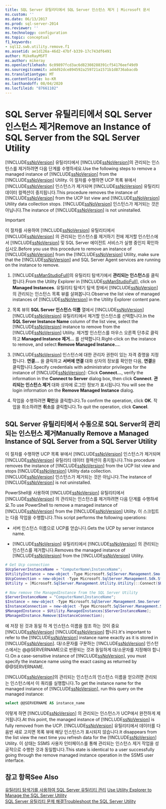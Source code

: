 ```yaml
---
title: SQL Server 유틸리티에서 SQL Server 인스턴스 제거 | Microsoft 문서
ms.custom: ''
ms.date: 06/13/2017
ms.prod: sql-server-2014
ms.reviewer: ''
ms.technology: configuration
ms.topic: conceptual
f1_keywords:
- sql12.swb.utility.remove.f1
ms.assetid: ae1d126a-46d2-47bf-b339-17c743df6491
author: MikeRayMSFT
ms.author: mikeray
ms.openlocfilehash: 6c09897fcd3ac6d82308288391cf54176eef49d9
ms.sourcegitcommit: ad4d92dce894592a259721a1571b1d8736abacdb
ms.translationtype: MT
ms.contentlocale: ko-KR
ms.lasthandoff: 08/04/2020
ms.locfileid: "87661102"
---
```

# <a name="remove-an-instance-of-sql-server-from-the-sql-server-utility"></a><span data-ttu-id="7906d-102">SQL Server 유틸리티에서 SQL Server 인스턴스 제거</span><span class="sxs-lookup"><span data-stu-id="7906d-102">Remove an Instance of SQL Server from the SQL Server Utility</span></span>
  <span data-ttu-id="7906d-103">[!INCLUDE[ssNoVersion](../../includes/ssnoversion-md.md)] 유틸리티에서 [!INCLUDE[ssNoVersion](../../includes/ssnoversion-md.md)]의 관리되는 인스턴스를 제거하려면 다음 단계를 수행하세요.</span><span class="sxs-lookup"><span data-stu-id="7906d-103">Use the following steps to remove a managed instance of [!INCLUDE[ssNoVersion](../../includes/ssnoversion-md.md)] from the [!INCLUDE[ssNoVersion](../../includes/ssnoversion-md.md)] Utility.</span></span> <span data-ttu-id="7906d-104">이 절차를 수행하면 UCP 목록 뷰에서 [!INCLUDE[ssNoVersion](../../includes/ssnoversion-md.md)] 인스턴스가 제거되며 [!INCLUDE[ssNoVersion](../../includes/ssnoversion-md.md)] 유틸리티 데이터 컬렉션이 중지됩니다.</span><span class="sxs-lookup"><span data-stu-id="7906d-104">This procedure removes the instance of [!INCLUDE[ssNoVersion](../../includes/ssnoversion-md.md)] from the UCP list view and [!INCLUDE[ssNoVersion](../../includes/ssnoversion-md.md)] Utility data collection stops.</span></span> <span data-ttu-id="7906d-105">[!INCLUDE[ssNoVersion](../../includes/ssnoversion-md.md)] 인스턴스가 제거되는 것은 아닙니다.</span><span class="sxs-lookup"><span data-stu-id="7906d-105">The instance of [!INCLUDE[ssNoVersion](../../includes/ssnoversion-md.md)] is not uninstalled.</span></span>  
  
> [!IMPORTANT]  
>  <span data-ttu-id="7906d-106">이 절차를 사용하여 [!INCLUDE[ssNoVersion](../../includes/ssnoversion-md.md)] 유틸리티에서 [!INCLUDE[ssNoVersion](../../includes/ssnoversion-md.md)] 의 관리되는 인스턴스를 제거하기 전에 제거할 인스턴스에서 [!INCLUDE[ssNoVersion](../../includes/ssnoversion-md.md)] 및 SQL Server 에이전트 서비스가 실행 중인지 확인하십시오.</span><span class="sxs-lookup"><span data-stu-id="7906d-106">Before you use this procedure to remove an instance of [!INCLUDE[ssNoVersion](../../includes/ssnoversion-md.md)] from the [!INCLUDE[ssNoVersion](../../includes/ssnoversion-md.md)] Utility, make sure that the [!INCLUDE[ssNoVersion](../../includes/ssnoversion-md.md)] and SQL Server Agent services are running on the instance to remove.</span></span>  
  
1.  <span data-ttu-id="7906d-107">[!INCLUDE[ssManStudioFull](../../includes/ssmanstudiofull-md.md)]의 유틸리티 탐색기에서 **관리되는 인스턴스**를 클릭합니다.</span><span class="sxs-lookup"><span data-stu-id="7906d-107">From the Utility Explorer in [!INCLUDE[ssManStudioFull](../../includes/ssmanstudiofull-md.md)], click on **Managed Instances**.</span></span> <span data-ttu-id="7906d-108">유틸리티 탐색기 탐색 창에서 [!INCLUDE[ssNoVersion](../../includes/ssnoversion-md.md)] 의 관리되는 인스턴스 목록 뷰를 살펴봅니다.</span><span class="sxs-lookup"><span data-stu-id="7906d-108">Observe the list view of managed instances of [!INCLUDE[ssNoVersion](../../includes/ssnoversion-md.md)] in the Utility Explorer content pane.</span></span>  
  
2.  <span data-ttu-id="7906d-109">목록 뷰의 **SQL Server 인스턴스 이름** 열에서 [!INCLUDE[ssNoVersion](../../includes/ssnoversion-md.md)][!INCLUDE[ssNoVersion](../../includes/ssnoversion-md.md)] 유틸리티에서 제거할 인스턴스를 선택합니다.</span><span class="sxs-lookup"><span data-stu-id="7906d-109">In the **SQL Server Instance Name** column of the list view, select the [!INCLUDE[ssNoVersion](../../includes/ssnoversion-md.md)] instance to remove from the [!INCLUDE[ssNoVersion](../../includes/ssnoversion-md.md)] Utility.</span></span> <span data-ttu-id="7906d-110">제거할 인스턴스를 마우스 오른쪽 단추로 클릭하고 **Managed Instance 제거...** 를 선택합니다.</span><span class="sxs-lookup"><span data-stu-id="7906d-110">Right-click on the instance to remove, and select **Remove Managed Instance...**.</span></span>  
  
3.  <span data-ttu-id="7906d-111">[!INCLUDE[ssNoVersion](../../includes/ssnoversion-md.md)] 인스턴스에 대한 관리자 권한이 있는 자격 증명을 지정합니다. **연결…** 을 클릭하고 **서버에 연결** 대화 상자의 정보를 확인한 다음, **연결**을 클릭합니다.</span><span class="sxs-lookup"><span data-stu-id="7906d-111">Specify credentials with administrator privileges for the instance of [!INCLUDE[ssNoVersion](../../includes/ssnoversion-md.md)]: Click **Connect...**, verify the information in the **Connect to Server** dialog box, then click **Connect**.</span></span> <span data-ttu-id="7906d-112">**관리되는 인스턴스 제거** 대화 상자에 로그인 정보가 표시됩니다.</span><span class="sxs-lookup"><span data-stu-id="7906d-112">You will see the login information on the **Remove Managed Instance** dialog.</span></span>  
  
4.  <span data-ttu-id="7906d-113">작업을 수행하려면 **확인**을 클릭합니다.</span><span class="sxs-lookup"><span data-stu-id="7906d-113">To confirm the operation, click **OK**.</span></span> <span data-ttu-id="7906d-114">작업을 취소하려면 **취소**를 클릭합니다.</span><span class="sxs-lookup"><span data-stu-id="7906d-114">To quit the operation, click **Cancel**.</span></span>  
  
## <a name="manually-remove-a-managed-instance-of-sql-server-from-a-sql-server-utility"></a><span data-ttu-id="7906d-115">SQL Server 유틸리티에서 수동으로 SQL Server의 관리되는 인스턴스 제거</span><span class="sxs-lookup"><span data-stu-id="7906d-115">Manually Remove a Managed Instance of SQL Server from a SQL Server Utility</span></span>  
 <span data-ttu-id="7906d-116">이 절차를 수행하면 UCP 목록 뷰에서 [!INCLUDE[ssNoVersion](../../includes/ssnoversion-md.md)] 인스턴스가 제거되며 [!INCLUDE[ssNoVersion](../../includes/ssnoversion-md.md)] 유틸리티 데이터 컬렉션이 중지됩니다.</span><span class="sxs-lookup"><span data-stu-id="7906d-116">This procedure removes the instance of [!INCLUDE[ssNoVersion](../../includes/ssnoversion-md.md)] from the UCP list view and stops [!INCLUDE[ssNoVersion](../../includes/ssnoversion-md.md)] Utility data collection.</span></span> <span data-ttu-id="7906d-117">[!INCLUDE[ssNoVersion](../../includes/ssnoversion-md.md)] 인스턴스가 제거되는 것은 아닙니다.</span><span class="sxs-lookup"><span data-stu-id="7906d-117">The instance of [!INCLUDE[ssNoVersion](../../includes/ssnoversion-md.md)] is not uninstalled.</span></span>  
  
 <span data-ttu-id="7906d-118">PowerShell을 사용하여 [!INCLUDE[ssNoVersion](../../includes/ssnoversion-md.md)] 유틸리티에서 [!INCLUDE[ssNoVersion](../../includes/ssnoversion-md.md)] 의 관리되는 인스턴스를 제거하려면 다음 단계를 수행하세요.</span><span class="sxs-lookup"><span data-stu-id="7906d-118">To use PowerShell to remove a managed instance of [!INCLUDE[ssNoVersion](../../includes/ssnoversion-md.md)] from the [!INCLUDE[ssNoVersion](../../includes/ssnoversion-md.md)] Utility.</span></span> <span data-ttu-id="7906d-119">이 스크립트는 다음 작업을 수행합니다.</span><span class="sxs-lookup"><span data-stu-id="7906d-119">This script performs the following operations:</span></span>  
  
-   <span data-ttu-id="7906d-120">서버 인스턴스 이름으로 UCP를 얻습니다.</span><span class="sxs-lookup"><span data-stu-id="7906d-120">Gets the UCP by server instance name.</span></span>  
  
-   <span data-ttu-id="7906d-121">[!INCLUDE[ssNoVersion](../../includes/ssnoversion-md.md)] 유틸리티에서 [!INCLUDE[ssNoVersion](../../includes/ssnoversion-md.md)] 의 관리되는 인스턴스를 제거합니다.</span><span class="sxs-lookup"><span data-stu-id="7906d-121">Removes the managed instance of [!INCLUDE[ssNoVersion](../../includes/ssnoversion-md.md)] from the [!INCLUDE[ssNoVersion](../../includes/ssnoversion-md.md)] Utility.</span></span>  
  
```powershell
# Get Ucp connection  
$UcpServerInstanceName = "ComputerName\InstanceName";  
$UtilityInstance = new-object -Type Microsoft.SqlServer.Management.Smo.Server $UcpServerInstanceName;  
$UcpConnection = new-object -Type Microsoft.SqlServer.Management.Sdk.Sfc.SqlStoreConnection $UtilityInstance.ConnectionContext.SqlConnectionObject;  
$Utility = [Microsoft.SqlServer.Management.Utility.Utility]::Connect($UcpConnection);  
  
# Now remove the ManagedInstance from the SQL Server Utility  
$ServerInstanceName = "ComputerName\InstanceName";  
$Instance = new-object -Type Microsoft.SqlServer.Management.Smo.Server $ServerInstanceName;  
$InstanceConnection = new-object -Type Microsoft.SqlServer.Management.Sdk.Sfc.SqlStoreConnection $Instance.ConnectionContext.SqlConnectionObject;  
$ManagedInstance = $Utility.ManagedInstances[$ServerInstanceName];  
$ManagedInstance.Remove($InstanceConnection);  
```  
  
<span data-ttu-id="7906d-122">에 저장 된 것과 동일 하 게 인스턴스 이름을 참조 하는 것이 중요 [!INCLUDE[ssNoVersion](../../includes/ssnoversion-md.md)] [!INCLUDE[ssNoVersion](../../includes/ssnoversion-md.md)] 합니다.</span><span class="sxs-lookup"><span data-stu-id="7906d-122">It's important to refer to the [!INCLUDE[ssNoVersion](../../includes/ssnoversion-md.md)] instance name exactly as it is stored in [!INCLUDE[ssNoVersion](../../includes/ssnoversion-md.md)].</span></span> <span data-ttu-id="7906d-123">대/소문자를 구분하는 [!INCLUDE[ssNoVersion](../../includes/ssnoversion-md.md)] 인스턴스에서는 @@SERVERNAME으로 반환되는 것과 동일하게 대/소문자를 지정해야 합니다.</span><span class="sxs-lookup"><span data-stu-id="7906d-123">On a case-sensitive instance of [!INCLUDE[ssNoVersion](../../includes/ssnoversion-md.md)], you must specify the instance name using the exact casing as returned by @@SERVERNAME.</span></span> 

<span data-ttu-id="7906d-124">[!INCLUDE[ssNoVersion](../../includes/ssnoversion-md.md)]의 관리되는 인스턴스의 인스턴스 이름을 얻으려면 관리되는 인스턴스에서 이 쿼리를 실행합니다.</span><span class="sxs-lookup"><span data-stu-id="7906d-124">To get the instance name for the managed instance of [!INCLUDE[ssNoVersion](../../includes/ssnoversion-md.md)], run this query on the managed instance:</span></span>  
  
```sql
select @@SERVERNAME AS instance_name  
```  
  
 <span data-ttu-id="7906d-125">이렇게 하면 [!INCLUDE[ssNoVersion](../../includes/ssnoversion-md.md)] 의 관리되는 인스턴스가 UCP에서 완전하게 제거됩니다.</span><span class="sxs-lookup"><span data-stu-id="7906d-125">At this point, the managed instance of [!INCLUDE[ssNoVersion](../../includes/ssnoversion-md.md)] is fully removed from the UCP.</span></span> <span data-ttu-id="7906d-126">[!INCLUDE[ssNoVersion](../../includes/ssnoversion-md.md)] 유틸리티에서 데이터를 다음번 새로 고치면 목록 뷰에 해당 인스턴스가 표시되지 않습니다.</span><span class="sxs-lookup"><span data-stu-id="7906d-126">It disappears from the list view the next time you refresh data for the [!INCLUDE[ssNoVersion](../../includes/ssnoversion-md.md)] Utility.</span></span> <span data-ttu-id="7906d-127">이 상태는 SSMS 사용자 인터페이스를 통해 관리되는 인스턴스 제거 작업을 성공적으로 수행한 것과 동일합니다.</span><span class="sxs-lookup"><span data-stu-id="7906d-127">This state is identical to a user successfully going through the remove managed instance operation in the SSMS user interface.</span></span>  
  
## <a name="see-also"></a><span data-ttu-id="7906d-128">참고 항목</span><span class="sxs-lookup"><span data-stu-id="7906d-128">See Also</span></span>  
 <span data-ttu-id="7906d-129">[유틸리티 탐색기를 사용하여 SQL Server 유틸리티 관리](use-utility-explorer-to-manage-the-sql-server-utility.md) </span><span class="sxs-lookup"><span data-stu-id="7906d-129">[Use Utility Explorer to Manage the SQL Server Utility](use-utility-explorer-to-manage-the-sql-server-utility.md) </span></span>  
 [<span data-ttu-id="7906d-130">SQL Server 유틸리티 문제 해결</span><span class="sxs-lookup"><span data-stu-id="7906d-130">Troubleshoot the SQL Server Utility</span></span>](../../database-engine/troubleshoot-the-sql-server-utility.md)  
